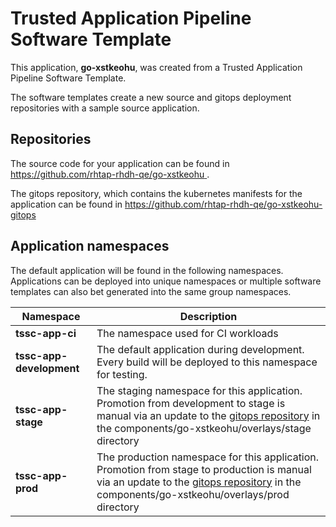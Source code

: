 # Trusted Application Pipeline Software Template

This application, **go-xstkeohu**, was created from a Trusted Application Pipeline Software Template.

The software templates create a new source and gitops deployment repositories with a sample source application. 

## Repositories

The source code for your application can be found in [https://github.com/rhtap-rhdh-qe/go-xstkeohu ](https://github.com/rhtap-rhdh-qe/go-xstkeohu ).
 
The gitops repository, which contains the kubernetes manifests for the application can be found in 
[https://github.com/rhtap-rhdh-qe/go-xstkeohu-gitops ](https://github.com/rhtap-rhdh-qe/go-xstkeohu-gitops ) 

## Application namespaces 

The default application will be found in the following namespaces. Applications can be deployed into unique namespaces or multiple software templates can also bet generated into the same group namespaces.  

|  Namespace   |  Description   |  
| -------- | -------- |
| **tssc-app-ci** | The namespace used for CI workloads |
| **tssc-app-development** | The default application during development. Every build will be deployed to this namespace for testing. |
| **tssc-app-stage** | The staging namespace for this application. Promotion from development to stage is manual via an update to the [gitops repository](https://github.com/rhtap-rhdh-qe/go-xstkeohu-gitops ) in the components/go-xstkeohu/overlays/stage directory |
| **tssc-app-prod** | The production namespace for this application. Promotion from stage to production is manual via an update to the [gitops repository](https://github.com/rhtap-rhdh-qe/go-xstkeohu-gitops ) in the components/go-xstkeohu/overlays/prod directory |